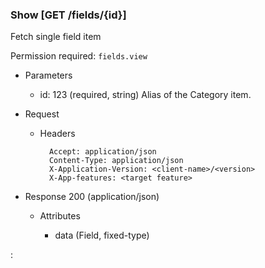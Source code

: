 ### Show [GET /fields/{id}]

Fetch single field item

Permission required: `fields.view`

+ Parameters
    + id: 123 (required, string) 
        Alias of the Category item.

+ Request
    + Headers

            Accept: application/json
            Content-Type: application/json
            X-Application-Version: <client-name>/<version>
            X-App-features: <target feature>

+ Response 200 (application/json)

    + Attributes
    
        + data (Field, fixed-type)

:[](../error_responses.md)
